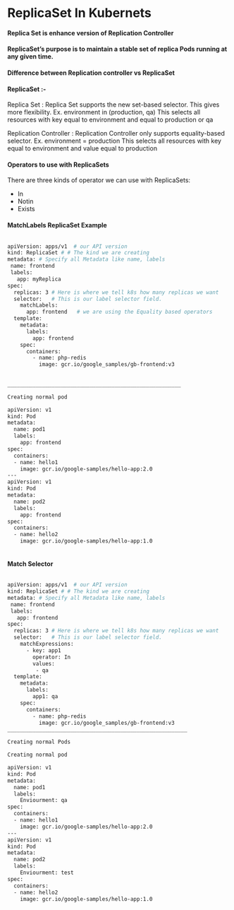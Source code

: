 
# ReplicaSet In Kubernets 


#### Replica Set is enhance version of Replication Controller

#### ReplicaSet’s purpose is to maintain a stable set of replica Pods running at any given time.

#### Difference between Replication controller vs ReplicaSet

#### ReplicaSet :- 

Replica Set : Replica Set supports the new set-based selector. This gives more flexibility. 
Ex. environment in (production, qa) This selects all resources with key equal to environment and equal to production or qa

Replication Controller : Replication Controller only supports equality-based selector.
Ex. environment = production
This selects all resources with key equal to environment and value equal to production

#### Operators to use with ReplicaSets

There are three kinds of operator we can use with ReplicaSets:

* In
* Notin
* Exists


#### MatchLabels ReplicaSet Example 

```sh

apiVersion: apps/v1  # our API version
kind: ReplicaSet # # The kind we are creating
metadata: # Specify all Metadata like name, labels
 name: frontend
 labels:
   app: myReplica
spec:
  replicas: 3 # Here is where we tell k8s how many replicas we want
  selector:   # This is our label selector field. 
    matchLabels: 
      app: frontend   # we are using the Equality based operators
  template:
    metadata:
      labels:
        app: frontend   
    spec:
      containers:  
        - name: php-redis
          image: gcr.io/google_samples/gb-frontend:v3
          
          
_______________________________________________________

Creating normal pod 

apiVersion: v1
kind: Pod
metadata:
  name: pod1
  labels:
    app: frontend
spec:
  containers:
  - name: hello1
    image: gcr.io/google-samples/hello-app:2.0
---
apiVersion: v1
kind: Pod
metadata:
  name: pod2
  labels:
    app: frontend
spec:
  containers:
  - name: hello2
    image: gcr.io/google-samples/hello-app:1.0
		  

```
#### Match Selector 

```sh

apiVersion: apps/v1  # our API version
kind: ReplicaSet # # The kind we are creating
metadata: # Specify all Metadata like name, labels
 name: frontend
 labels:
   app: frontend
spec:
  replicas: 3 # Here is where we tell k8s how many replicas we want
  selector:   # This is our label selector field.
    matchExpressions:
      - key: app1
        operator: In
        values:
         - qa
  template:
    metadata:
      labels:
        app1: qa
    spec:
      containers:
        - name: php-redis
          image: gcr.io/google_samples/gb-frontend:v3
_________________________________________________________

Creating normal Pods 

Creating normal pod 

apiVersion: v1
kind: Pod
metadata:
  name: pod1
  labels:
    Enviourment: qa
spec:
  containers:
  - name: hello1
    image: gcr.io/google-samples/hello-app:2.0
---
apiVersion: v1
kind: Pod
metadata:
  name: pod2
  labels:
    Enviourment: test
spec:
  containers:
  - name: hello2
    image: gcr.io/google-samples/hello-app:1.0
		  

